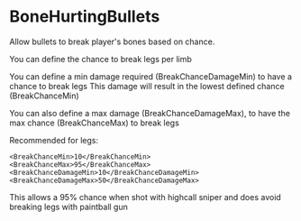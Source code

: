 # BoneHurtingBullets
Allow bullets to break player's bones based on chance.

You can define the chance to break legs per limb

You can define a min damage required (BreakChanceDamageMin) to have a chance to break legs
This damage will result in the lowest defined chance (BreakChanceMin)

You can also define a max damage (BreakChanceDamageMax), to have the max chance (BreakChanceMax) to break legs

Recommended for legs:
```
<BreakChanceMin>10</BreakChanceMin>
<BreakChanceMax>95</BreakChanceMax>
<BreakChanceDamageMin>10</BreakChanceDamageMin>
<BreakChanceDamageMax>50</BreakChanceDamageMax>
```
This allows a 95% chance when shot with highcall sniper and does avoid breaking legs with paintball gun
